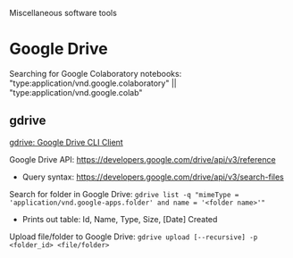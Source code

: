 Miscellaneous software tools

# Google Drive

Searching for Google Colaboratory notebooks: "type:application/vnd.google.colaboratory" || "type:application/vnd.google.colab"

## gdrive

[gdrive: Google Drive CLI Client](https://github.com/gdrive-org/gdrive)

Google Drive API: https://developers.google.com/drive/api/v3/reference
- Query syntax: https://developers.google.com/drive/api/v3/search-files

Search for folder in Google Drive: `gdrive list -q "mimeType = 'application/vnd.google-apps.folder' and name = '<folder name>'"`
- Prints out table: Id, Name, Type, Size, [Date] Created

Upload file/folder to Google Drive: `gdrive upload [--recursive] -p <folder_id> <file/folder>`